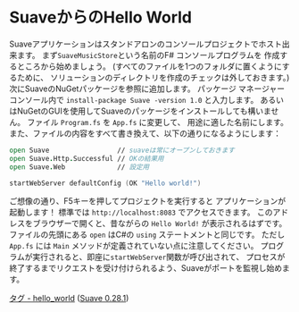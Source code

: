 SuaveからのHello World
======================

Suaveアプリケーションはスタンドアロンのコンソールプロジェクトでホスト出来ます。
まず`SuaveMusicStore`という名前のF# コンソールプログラムを
作成するところから始めましょう。
(すべてのファイルを1つのフォルダに置くようにするために、
ソリューションのディレクトリを作成のチェックは外しておきます。)
次にSuaveのNuGetパッケージを参照に追加します。
パッケージ マネージャー コンソール内で
 `install-package Suave -version 1.0`
と入力します。
あるいはNuGetのGUIを使用してSuaveのパッケージをインストールしても構いません。
ファイル `Program.fs` を `App.fs` に変更して、
用途に適した名前にします。
また、ファイルの内容をすべて書き換えて、以下の通りになるようにします：

````fsharp
open Suave                 // suaveは常にオープンしておきます
open Suave.Http.Successful // OKの結果用
open Suave.Web             // 設定用

startWebServer defaultConfig (OK "Hello world!")
````

ご想像の通り、F5キーを押してプロジェクトを実行すると
アプリケーションが起動します！
標準では `http://localhost:8083` でアクセスできます。
このアドレスをブラウザーで開くと、昔ながらの `Hello World!` が表示されるはずです。
ファイルの先頭にある `open` はC#の `using` ステートメントと同じです。
ただし `App.fs` には `Main` メソッドが定義されていない点に注意してください。
プログラムが実行されると、即座に`startWebServer`関数が呼び出されて、
プロセスが終了するまでリクエストを受け付けられるよう、Suaveがポートを監視し始めます。

[タグ - hello_world](https://github.com/theimowski/SuaveMusicStore/tree/hello_world)
([Suave 0.28.1](https://github.com/SuaveIO/suave/tree/v0.28.1))
